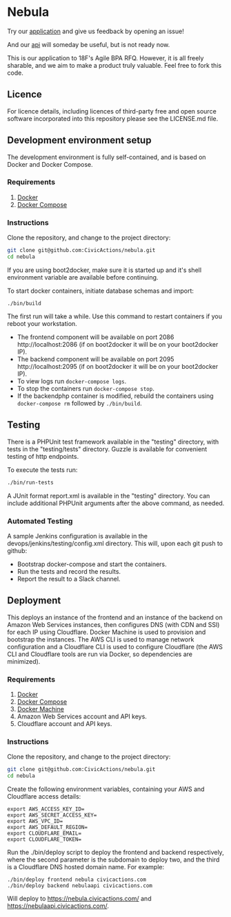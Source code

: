 # Nebula


Try our [application](https://nebula.civicactions.com/) and give us feedback by opening an issue!

And our [api](https://nebulaapi.civicactions.com/) will someday be useful, but is not 
ready now.

This is our application to 18F's Agile BPA RFQ.  However, it is all freely sharable, and we aim to make a product 
truly valuable. Feel free to fork this code.

## Licence

For licence details, including licences of third-party free and open source software incorporated into this repository please see the LICENSE.md file.

## Development environment setup

The development environment is fully self-contained, and is based on Docker and Docker Compose.

### Requirements
1. [Docker](https://www.docker.com/)
1. [Docker Compose](https://docs.docker.com/compose/)

### Instructions

Clone the repository, and change to the project directory:
```bash
git clone git@github.com:CivicActions/nebula.git
cd nebula
```

If you are using boot2docker, make sure it is started up and it's shell environment variable are available before continuing.

To start docker containers, initiate database schemas and import:
```
./bin/build
```
The first run will take a while. Use this command to restart containers if you reboot your workstation.

* The frontend component will be available on port 2086 http://localhost:2086 (if on boot2docker it will be on your boot2docker IP).
* The backend component will be available on port 2095 http://localhost:2095 (if on boot2docker it will be on your boot2docker IP).
* To view logs run `docker-compose logs`.
* To stop the containers run `docker-compose stop`.
* If the backendphp container is modified, rebuild the containers using `docker-compose rm` followed by `./bin/build`.

## Testing

There is a PHPUnit test framework available in the "testing" directory, with tests in the "testing/tests" directory. Guzzle is available for convenient testing of http endpoints.

To execute the tests run:
```bash
./bin/run-tests
```

A JUnit format report.xml is available in the "testing" directory. You can include additional PHPUnit arguments after the above command, as needed.

### Automated Testing

A sample Jenkins configuration is available in the devops/jenkins/testing/config.xml directory. This will, upon each git push to github:
* Bootstrap docker-compose and start the containers.
* Run the tests and record the results.
* Report the result to a Slack channel.

## Deployment

This deploys an instance of the frontend and an instance of the backend on Amazon Web Services instances, then configures DNS (with CDN and SSl) for each IP using Cloudflare. Docker Machine is used to provision and bootstrap the instances. The AWS CLI is used to manage network configuration and a Cloudflare CLI is used to configure Cloudflare (the AWS CLI and Cloudflare tools are run via Docker, so dependencies are minimized).

### Requirements
1. [Docker](https://www.docker.com/)
1. [Docker Compose](https://docs.docker.com/compose/)
1. [Docker Machine](https://docs.docker.com/machine/)
1. Amazon Web Services account and API keys.
1. Cloudflare account and API keys.

### Instructions

Clone the repository, and change to the project directory:
```bash
git clone git@github.com:CivicActions/nebula.git
cd nebula
```

Create the following environment variables, containing your AWS and Cloudflare access details:
```
export AWS_ACCESS_KEY_ID=
export AWS_SECRET_ACCESS_KEY=
export AWS_VPC_ID=
export AWS_DEFAULT_REGION=
export CLOUDFLARE_EMAIL=
export CLOUDFLARE_TOKEN=
```

Run the ./bin/deploy script to deploy the frontend and backend respectively, where the second parameter is the subdomain to deploy two, and the third is a Cloudflare DNS hosted domain name. For example:
```
./bin/deploy frontend nebula civicactions.com
./bin/deploy backend nebulaapi civicactions.com
```
Will deploy to https://nebula.civicactions.com/ and https://nebulaapi.civicactions.com/.
